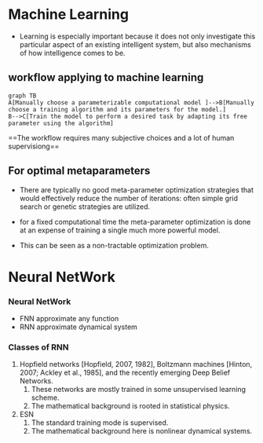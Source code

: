 # Machine Learning

- Learning is especially important because it does not only investigate this particular aspect of an existing intelligent system, but also mechanisms of how intelligence comes to be.
## workflow applying to machine learning

```
graph TB
A[Manually choose a parameterizable computational model ]-->B[Manually choose a training algorithm and its parameters for the model.]
B-->C[Train the model to perform a desired task by adapting its free parameter using the algorithm]
```
==The workflow requires many subjective choices and a lot of human supervisiong==
## For optimal metaparameters
- There are typically no good
meta-parameter optimization strategies that would effectively reduce the number
of iterations: often simple grid search or genetic strategies are utilized.


- for a fixed computational time the meta-parameter optimization is done at an expense of training a single much more
powerful model.

- This can be seen as a non-tractable optimization problem.

# Neural NetWork
### Neural NetWork
- FNN approximate any function 
- RNN approximate dynamical system


### Classes of RNN
 1. Hopfield networks [Hopfield, 2007, 1982], Boltzmann machines [Hinton, 2007;
Ackley et al., 1985], and the recently emerging Deep Belief Networks.  
    1. These networks are mostly trained in some unsupervised learning scheme. 
    2. The mathematical background is rooted in statistical physics.
 2. ESN
    1. The standard training mode is supervised.
    2. The mathematical background here is nonlinear dynamical systems. 
